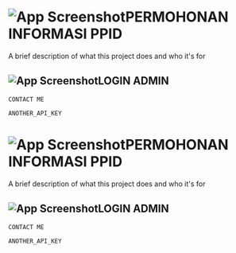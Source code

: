 # ![App Screenshot](https://kepaniteraan.mahkamahagung.go.id/images/icon_dokumen.png)PERMOHONAN INFORMASI PPID 

A brief description of what this project does and who it's for


## ![App Screenshot](https://i.pngimg.me/thumb/f/350/m2i8K9A0m2K9H7G6.jpg)LOGIN ADMIN



`CONTACT ME`

`ANOTHER_API_KEY`

# ![App Screenshot](https://kepaniteraan.mahkamahagung.go.id/images/icon_dokumen.png)PERMOHONAN INFORMASI PPID 

A brief description of what this project does and who it's for


## ![App Screenshot](https://i.pngimg.me/thumb/f/350/m2i8K9A0m2K9H7G6.jpg)LOGIN ADMIN



`CONTACT ME`

`ANOTHER_API_KEY`

